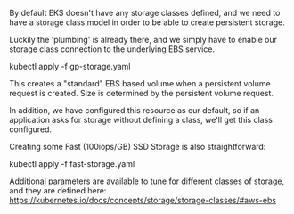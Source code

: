 By default EKS doesn't have any storage classes defined, and we need to have a storage class model in order to be able to create persistent storage.

Luckily the 'plumbing' is already there, and we simply have to enable our storage class connection to the underlying EBS service.

kubectl apply -f gp-storage.yaml

This creates a "standard" EBS based volume when a persistent volume request is created.  Size is determined by the persistent volume request.

In addition, we have configured this resource as our default, so if an application asks for storage without defining a class, we'll get this class configured.

Creating some Fast (100iops/GB) SSD Storage is also straightforward:

kubectl apply -f fast-storage.yaml

Additional parameters are available to tune for different classes of storage, and they are defined here:
https://kubernetes.io/docs/concepts/storage/storage-classes/#aws-ebs
